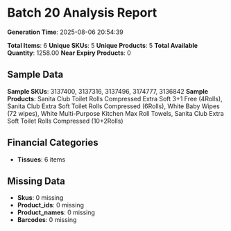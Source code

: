 # Batch 20 Analysis Report

**Generation Time**: 2025-08-06 20:54:39

**Total Items**: 6
**Unique SKUs**: 5
**Unique Products**: 5
**Total Available Quantity**: 1258.00
**Near Expiry Products**: 0

## Sample Data
**Sample SKUs**: 3137400, 3137316, 3137496, 3174777, 3136842
**Sample Products**: Sanita Club Toilet Rolls Compressed Extra Soft 3+1 Free (4Rolls), Sanita Club Extra Soft Toilet Rolls Compressed (6Rolls), White Baby Wipes (72 wipes), White Multi-Purpose Kitchen Max Roll Towels, Sanita Club Extra Soft Toilet Rolls Compressed (10+2Rolls)

## Financial Categories
- **Tissues**: 6 items

## Missing Data
- **Skus**: 0 missing
- **Product_ids**: 0 missing
- **Product_names**: 0 missing
- **Barcodes**: 0 missing
